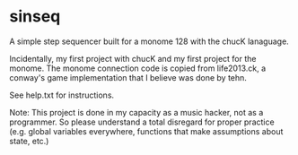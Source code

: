 # sinseq

A simple step sequencer built for a monome 128 with the chucK lanaguage. 

Incidentally, my first project with chucK and my first project for the monome.
The monome connection code is copied from life2013.ck, a conway's game implementation that I believe was done by tehn. 

See help.txt for instructions. 

Note: This project is done in my capacity as a music hacker, not as a programmer. So please understand a total disregard for proper practice (e.g. global variables everywhere, functions that make assumptions about state, etc.)



